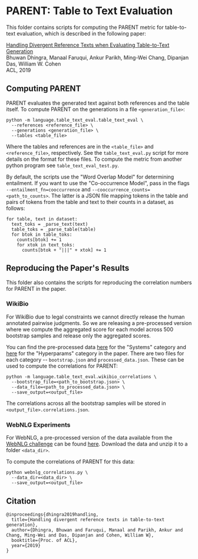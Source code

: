 # PARENT: Table to Text Evaluation

This folder contains scripts for computing the PARENT metric for table-to-text
evaluation, which is described in the following paper:

[Handling Divergent Reference Texts when Evaluating Table-to-Text Generation](https://arxiv.org/abs/1906.01081)\
Bhuwan Dhingra, Manaal Faruqui, Ankur Parikh, Ming-Wei Chang, Dipanjan Das, William W. Cohen\
ACL, 2019

## Computing PARENT

PARENT evaluates the generated text against both references and the table
itself. To compute PARENT on the generations in a file `<generation_file>`:

```
python -m language.table_text_eval.table_text_eval \  
  --references <reference_file> \  
  --generations <generation_file> \  
  --tables <table_file>
```

Where the tables and references are in the `<table_file>` and `<reference_file>`,
respectively. See the `table_text_eval.py` script for more details on the
format for these files. To compute the
metric from another python program see `table_text_eval_test.py`.

By default, the scripts use the "Word Overlap Model" for determining
entailment. If you want to use the "Co-occurrence Model", pass in the 
flags `--entailment_fn=cooccurrence` and `--cooccurrence_counts=<path_to_counts>`.
The latter is a JSON file mapping tokens in the table and pairs of tokens
from the table and text to their counts in a dataset, as follows:

```
for table, text in dataset:  
  text_toks = _parse_text(text)  
  table_toks = _parse_table(table)  
  for btok in table_toks:  
    counts[btok] += 1  
    for xtok in text_toks:  
      counts[btok + "|||" + xtok] += 1  
```

## Reproducing the Paper's Results

This folder also contains the scripts for reproducing the correlation numbers
for PARENT in the paper.

### WikiBio

For WikiBio due to legal constraints we cannot directly release the human annotated
pairwise judgments. So we are releasing a pre-processed version where we compute
the aggregated score for each model across 500 bootstrap samples and release
only the aggregated scores.

You can find the pre-processed data [here]() for the "Systems" category
and [here]() for the "Hyperparams" category in the paper. There are two
files for each category -- `bootstrap.json` and `processed_data.json`.
These can be used to compute the correlations for PARENT:

```
python -m language.table_text_eval.wikibio_correlations \  
  --bootstrap_file=<path_to_bootstrap.json> \  
  --data_file=<path_to_processed_data.json> \  
  --save_output=<output_file>  
```

The correlations across all the bootstrap samples will be stored in
`<output_file>.correlations.json`.

### WebNLG Experiments

For WebNLG, a pre-processed version of the data available from the
[WebNLG challenge](http://webnlg.loria.fr/pages/results.html) can be
found [here](). Download the data and unzip it to a folder `<data_dir>`.

To compute the correlations of PARENT for this data:

```
python webnlg_correlations.py \  
  --data_dir=<data_dir> \  
  --save_output=<output_file>  
```

## Citation

```
@inproceedings{dhingra2019handling,  
  title={Handling divergent reference texts in table-to-text generation},  
  author={Dhingra, Bhuwan and Faruqui, Manaal and Parikh, Ankur and Chang, Ming-Wei and Das, Dipanjan and Cohen, William W},  
  booktitle={Proc. of ACL},  
  year={2019}  
}
```
